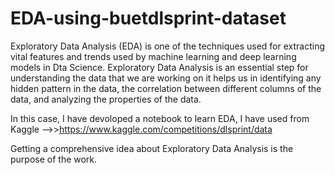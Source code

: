 # EDA-using-buetdlsprint-dataset

Exploratory Data Analysis (EDA) is one of the techniques used for extracting vital features and trends used by machine learning and deep learning models in Dta Science.
Exploratory Data Analysis is an essential step for understanding the data that we are working on it helps us in identifying any hidden pattern in the data, the correlation
between different columns of the data, and analyzing the properties of the data.

In this case, I have devoloped a notebook to learn EDA, I have used from Kaggle -->>https://www.kaggle.com/competitions/dlsprint/data

Getting a comprehensive idea about Exploratory Data Analysis is the purpose of the work.


